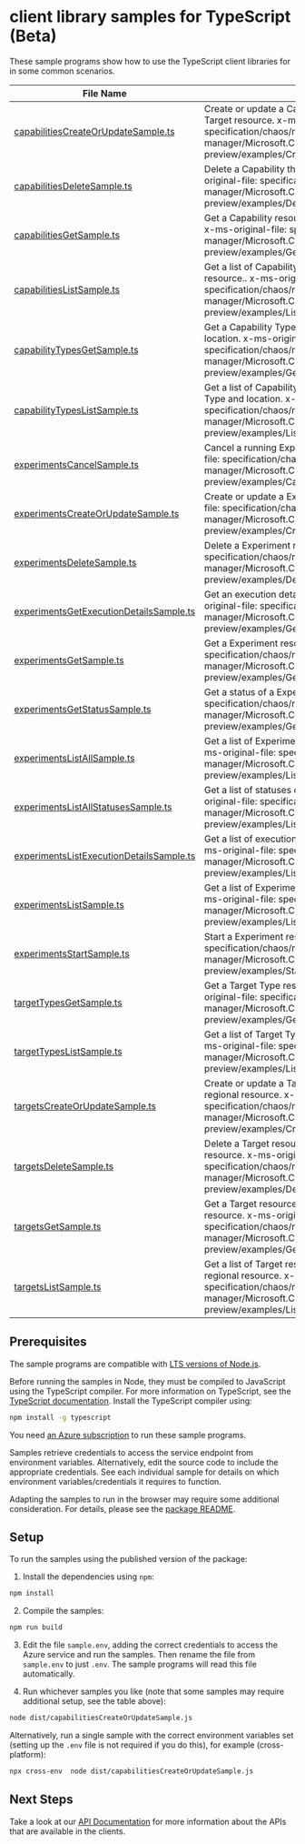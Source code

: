 # client library samples for TypeScript (Beta)

These sample programs show how to use the TypeScript client libraries for in some common scenarios.

| **File Name**                                                                     | **Description**                                                                                                                                                                                                      |
| --------------------------------------------------------------------------------- | -------------------------------------------------------------------------------------------------------------------------------------------------------------------------------------------------------------------- |
| [capabilitiesCreateOrUpdateSample.ts][capabilitiescreateorupdatesample]           | Create or update a Capability resource that extends a Target resource. x-ms-original-file: specification/chaos/resource-manager/Microsoft.Chaos/preview/2022-07-01-preview/examples/CreateOrUpdateACapability.json   |
| [capabilitiesDeleteSample.ts][capabilitiesdeletesample]                           | Delete a Capability that extends a Target resource. x-ms-original-file: specification/chaos/resource-manager/Microsoft.Chaos/preview/2022-07-01-preview/examples/DeleteACapability.json                              |
| [capabilitiesGetSample.ts][capabilitiesgetsample]                                 | Get a Capability resource that extends a Target resource. x-ms-original-file: specification/chaos/resource-manager/Microsoft.Chaos/preview/2022-07-01-preview/examples/GetACapability.json                           |
| [capabilitiesListSample.ts][capabilitieslistsample]                               | Get a list of Capability resources that extend a Target resource.. x-ms-original-file: specification/chaos/resource-manager/Microsoft.Chaos/preview/2022-07-01-preview/examples/ListCapabilities.json                |
| [capabilityTypesGetSample.ts][capabilitytypesgetsample]                           | Get a Capability Type resource for given Target Type and location. x-ms-original-file: specification/chaos/resource-manager/Microsoft.Chaos/preview/2022-07-01-preview/examples/GetACapabilityType.json              |
| [capabilityTypesListSample.ts][capabilitytypeslistsample]                         | Get a list of Capability Type resources for given Target Type and location. x-ms-original-file: specification/chaos/resource-manager/Microsoft.Chaos/preview/2022-07-01-preview/examples/ListCapabilityTypes.json    |
| [experimentsCancelSample.ts][experimentscancelsample]                             | Cancel a running Experiment resource. x-ms-original-file: specification/chaos/resource-manager/Microsoft.Chaos/preview/2022-07-01-preview/examples/CancelAExperiment.json                                            |
| [experimentsCreateOrUpdateSample.ts][experimentscreateorupdatesample]             | Create or update a Experiment resource. x-ms-original-file: specification/chaos/resource-manager/Microsoft.Chaos/preview/2022-07-01-preview/examples/CreateOrUpdateAExperiment.json                                  |
| [experimentsDeleteSample.ts][experimentsdeletesample]                             | Delete a Experiment resource. x-ms-original-file: specification/chaos/resource-manager/Microsoft.Chaos/preview/2022-07-01-preview/examples/DeleteAExperiment.json                                                    |
| [experimentsGetExecutionDetailsSample.ts][experimentsgetexecutiondetailssample]   | Get an execution detail of a Experiment resource. x-ms-original-file: specification/chaos/resource-manager/Microsoft.Chaos/preview/2022-07-01-preview/examples/GetAExperimentExecutionDetails.json                   |
| [experimentsGetSample.ts][experimentsgetsample]                                   | Get a Experiment resource. x-ms-original-file: specification/chaos/resource-manager/Microsoft.Chaos/preview/2022-07-01-preview/examples/GetAExperiment.json                                                          |
| [experimentsGetStatusSample.ts][experimentsgetstatussample]                       | Get a status of a Experiment resource. x-ms-original-file: specification/chaos/resource-manager/Microsoft.Chaos/preview/2022-07-01-preview/examples/GetAExperimentStatus.json                                        |
| [experimentsListAllSample.ts][experimentslistallsample]                           | Get a list of Experiment resources in a subscription. x-ms-original-file: specification/chaos/resource-manager/Microsoft.Chaos/preview/2022-07-01-preview/examples/ListExperimentsInASubscription.json               |
| [experimentsListAllStatusesSample.ts][experimentslistallstatusessample]           | Get a list of statuses of a Experiment resource. x-ms-original-file: specification/chaos/resource-manager/Microsoft.Chaos/preview/2022-07-01-preview/examples/ListExperimentStatuses.json                            |
| [experimentsListExecutionDetailsSample.ts][experimentslistexecutiondetailssample] | Get a list of execution details of a Experiment resource. x-ms-original-file: specification/chaos/resource-manager/Microsoft.Chaos/preview/2022-07-01-preview/examples/ListExperimentExecutionsDetails.json          |
| [experimentsListSample.ts][experimentslistsample]                                 | Get a list of Experiment resources in a resource group. x-ms-original-file: specification/chaos/resource-manager/Microsoft.Chaos/preview/2022-07-01-preview/examples/ListExperimentsInAResourceGroup.json            |
| [experimentsStartSample.ts][experimentsstartsample]                               | Start a Experiment resource. x-ms-original-file: specification/chaos/resource-manager/Microsoft.Chaos/preview/2022-07-01-preview/examples/StartAExperiment.json                                                      |
| [targetTypesGetSample.ts][targettypesgetsample]                                   | Get a Target Type resources for given location. x-ms-original-file: specification/chaos/resource-manager/Microsoft.Chaos/preview/2022-07-01-preview/examples/GetATargetType.json                                     |
| [targetTypesListSample.ts][targettypeslistsample]                                 | Get a list of Target Type resources for given location. x-ms-original-file: specification/chaos/resource-manager/Microsoft.Chaos/preview/2022-07-01-preview/examples/ListTargetTypes.json                            |
| [targetsCreateOrUpdateSample.ts][targetscreateorupdatesample]                     | Create or update a Target resource that extends a tracked regional resource. x-ms-original-file: specification/chaos/resource-manager/Microsoft.Chaos/preview/2022-07-01-preview/examples/CreateOrUpdateATarget.json |
| [targetsDeleteSample.ts][targetsdeletesample]                                     | Delete a Target resource that extends a tracked regional resource. x-ms-original-file: specification/chaos/resource-manager/Microsoft.Chaos/preview/2022-07-01-preview/examples/DeleteATarget.json                   |
| [targetsGetSample.ts][targetsgetsample]                                           | Get a Target resource that extends a tracked regional resource. x-ms-original-file: specification/chaos/resource-manager/Microsoft.Chaos/preview/2022-07-01-preview/examples/GetATarget.json                         |
| [targetsListSample.ts][targetslistsample]                                         | Get a list of Target resources that extend a tracked regional resource. x-ms-original-file: specification/chaos/resource-manager/Microsoft.Chaos/preview/2022-07-01-preview/examples/ListTargets.json                |

## Prerequisites

The sample programs are compatible with [LTS versions of Node.js](https://nodejs.org/about/releases/).

Before running the samples in Node, they must be compiled to JavaScript using the TypeScript compiler. For more information on TypeScript, see the [TypeScript documentation][typescript]. Install the TypeScript compiler using:

```bash
npm install -g typescript
```

You need [an Azure subscription][freesub] to run these sample programs.

Samples retrieve credentials to access the service endpoint from environment variables. Alternatively, edit the source code to include the appropriate credentials. See each individual sample for details on which environment variables/credentials it requires to function.

Adapting the samples to run in the browser may require some additional consideration. For details, please see the [package README][package].

## Setup

To run the samples using the published version of the package:

1. Install the dependencies using `npm`:

```bash
npm install
```

2. Compile the samples:

```bash
npm run build
```

3. Edit the file `sample.env`, adding the correct credentials to access the Azure service and run the samples. Then rename the file from `sample.env` to just `.env`. The sample programs will read this file automatically.

4. Run whichever samples you like (note that some samples may require additional setup, see the table above):

```bash
node dist/capabilitiesCreateOrUpdateSample.js
```

Alternatively, run a single sample with the correct environment variables set (setting up the `.env` file is not required if you do this), for example (cross-platform):

```bash
npx cross-env  node dist/capabilitiesCreateOrUpdateSample.js
```

## Next Steps

Take a look at our [API Documentation][apiref] for more information about the APIs that are available in the clients.

[capabilitiescreateorupdatesample]: https://github.com/Azure/azure-sdk-for-js/blob/main/sdk/chaos/arm-chaos/samples/v1-beta/typescript/src/capabilitiesCreateOrUpdateSample.ts
[capabilitiesdeletesample]: https://github.com/Azure/azure-sdk-for-js/blob/main/sdk/chaos/arm-chaos/samples/v1-beta/typescript/src/capabilitiesDeleteSample.ts
[capabilitiesgetsample]: https://github.com/Azure/azure-sdk-for-js/blob/main/sdk/chaos/arm-chaos/samples/v1-beta/typescript/src/capabilitiesGetSample.ts
[capabilitieslistsample]: https://github.com/Azure/azure-sdk-for-js/blob/main/sdk/chaos/arm-chaos/samples/v1-beta/typescript/src/capabilitiesListSample.ts
[capabilitytypesgetsample]: https://github.com/Azure/azure-sdk-for-js/blob/main/sdk/chaos/arm-chaos/samples/v1-beta/typescript/src/capabilityTypesGetSample.ts
[capabilitytypeslistsample]: https://github.com/Azure/azure-sdk-for-js/blob/main/sdk/chaos/arm-chaos/samples/v1-beta/typescript/src/capabilityTypesListSample.ts
[experimentscancelsample]: https://github.com/Azure/azure-sdk-for-js/blob/main/sdk/chaos/arm-chaos/samples/v1-beta/typescript/src/experimentsCancelSample.ts
[experimentscreateorupdatesample]: https://github.com/Azure/azure-sdk-for-js/blob/main/sdk/chaos/arm-chaos/samples/v1-beta/typescript/src/experimentsCreateOrUpdateSample.ts
[experimentsdeletesample]: https://github.com/Azure/azure-sdk-for-js/blob/main/sdk/chaos/arm-chaos/samples/v1-beta/typescript/src/experimentsDeleteSample.ts
[experimentsgetexecutiondetailssample]: https://github.com/Azure/azure-sdk-for-js/blob/main/sdk/chaos/arm-chaos/samples/v1-beta/typescript/src/experimentsGetExecutionDetailsSample.ts
[experimentsgetsample]: https://github.com/Azure/azure-sdk-for-js/blob/main/sdk/chaos/arm-chaos/samples/v1-beta/typescript/src/experimentsGetSample.ts
[experimentsgetstatussample]: https://github.com/Azure/azure-sdk-for-js/blob/main/sdk/chaos/arm-chaos/samples/v1-beta/typescript/src/experimentsGetStatusSample.ts
[experimentslistallsample]: https://github.com/Azure/azure-sdk-for-js/blob/main/sdk/chaos/arm-chaos/samples/v1-beta/typescript/src/experimentsListAllSample.ts
[experimentslistallstatusessample]: https://github.com/Azure/azure-sdk-for-js/blob/main/sdk/chaos/arm-chaos/samples/v1-beta/typescript/src/experimentsListAllStatusesSample.ts
[experimentslistexecutiondetailssample]: https://github.com/Azure/azure-sdk-for-js/blob/main/sdk/chaos/arm-chaos/samples/v1-beta/typescript/src/experimentsListExecutionDetailsSample.ts
[experimentslistsample]: https://github.com/Azure/azure-sdk-for-js/blob/main/sdk/chaos/arm-chaos/samples/v1-beta/typescript/src/experimentsListSample.ts
[experimentsstartsample]: https://github.com/Azure/azure-sdk-for-js/blob/main/sdk/chaos/arm-chaos/samples/v1-beta/typescript/src/experimentsStartSample.ts
[targettypesgetsample]: https://github.com/Azure/azure-sdk-for-js/blob/main/sdk/chaos/arm-chaos/samples/v1-beta/typescript/src/targetTypesGetSample.ts
[targettypeslistsample]: https://github.com/Azure/azure-sdk-for-js/blob/main/sdk/chaos/arm-chaos/samples/v1-beta/typescript/src/targetTypesListSample.ts
[targetscreateorupdatesample]: https://github.com/Azure/azure-sdk-for-js/blob/main/sdk/chaos/arm-chaos/samples/v1-beta/typescript/src/targetsCreateOrUpdateSample.ts
[targetsdeletesample]: https://github.com/Azure/azure-sdk-for-js/blob/main/sdk/chaos/arm-chaos/samples/v1-beta/typescript/src/targetsDeleteSample.ts
[targetsgetsample]: https://github.com/Azure/azure-sdk-for-js/blob/main/sdk/chaos/arm-chaos/samples/v1-beta/typescript/src/targetsGetSample.ts
[targetslistsample]: https://github.com/Azure/azure-sdk-for-js/blob/main/sdk/chaos/arm-chaos/samples/v1-beta/typescript/src/targetsListSample.ts
[apiref]: https://docs.microsoft.com/javascript/api/@azure/arm-chaos?view=azure-node-preview
[freesub]: https://azure.microsoft.com/free/
[package]: https://github.com/Azure/azure-sdk-for-js/tree/main/sdk/chaos/arm-chaos/README.md
[typescript]: https://www.typescriptlang.org/docs/home.html
